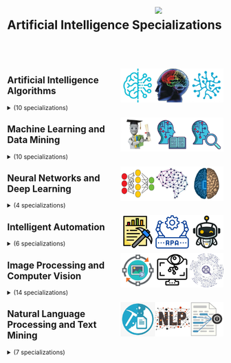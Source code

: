 <a href="https://youtube.com/"><img align="right" width="160" src="/logos/coursera.png"></img></a>

# Artificial Intelligence Specializations

<br><br><br>

<a href="/coursera-specializations/artificial-intelligence.md"><img align="right" width="80" src="https://github.com/cs-MohamedAyman/cs-MohamedAyman/blob/master/logos/computational-cognitive-science.png"></img></a>
<a href="/coursera-specializations/artificial-intelligence.md"><img align="right" width="80" src="https://github.com/cs-MohamedAyman/cs-MohamedAyman/blob/master/logos/soft-computing.png"></img></a>
<a href="/coursera-specializations/artificial-intelligence.md"><img align="right" width="80" src="https://github.com/cs-MohamedAyman/cs-MohamedAyman/blob/master/logos/artificial-intelligence.png"></img></a>

## Artificial Intelligence Algorithms

<details>
    <summary>(10 specializations)</summary>
    <br>
<table>
    <thead>
        <tr>
<th width="25px">#</th>
<th width="400px">Specialization</th>
<th width="800px">Course Name</th>
<th width="25px">Hrs</th>
        </tr>
    </thead>
    <tbody>
            <tr>
<td rowspan=3 align="center">01</td>
<td rowspan=3 align="center">AI Product Management<br><a href="https://coursera.org/specializations/ai-product-management-duke">Specialization</a><br>by Duke University</td>
<td><a href="https://coursera.org/learn/machine-learning-foundations-for-product-managers">Machine Learning Foundations for Product Managers</a></td>
<td align="center">20</td>
            </tr>
            <tr>
<td><a href="https://coursera.org/learn/managing-machine-learning-projects">Managing Machine Learning Projects</a></td>
<td align="center">20</td>
            </tr>
            <tr>
<td><a href="https://coursera.org/learn/human-factors-in-artificial-intelligence">Human Factors in AI</a></td>
<td align="center">20</td>
            </tr>
            <tr>
<td rowspan=4 align="center">02</td>
<td rowspan=4 align="center">Introduction to Logic and Critical Thinking<br><a href="https://coursera.org/specializations/logic-critical-thinking-duke">Specialization</a><br>by Duke University</td>
<td><a href="https://coursera.org/learn/understanding-arguments">Think Again I: How to Understand Arguments</a></td>
<td align="center">25</td>
            </tr>
            <tr>
<td><a href="https://coursera.org/learn/deductive-reasoning">Think Again II: How to Reason Deductively</a></td>
<td align="center">15</td>
            </tr>
            <tr>
<td><a href="https://coursera.org/learn/inductive-reasoning">Think Again III: How to Reason Inductively</a></td>
<td align="center">25</td>
            </tr>
            <tr>
<td><a href="https://coursera.org/learn/logical-fallacies">Think Again IV: How to Avoid Fallacies</a></td>
<td align="center">20</td>
            </tr>
            <tr>
<td rowspan=3 align="center">03</td>
<td rowspan=3 align="center">Intel AI Fundamentals<br><a href="https://coursera.org/specializations/intel-ai-fundamental">Specialization</a><br>by Intel</td>
<td><a href="https://coursera.org/learn/ai-essentials">AI Essentials</a></td>
<td align="center">5</td>
            </tr>
            <tr>
<td><a href="https://coursera.org/learn/the-intel-ai-value">The Intel AI Value</a></td>
<td align="center">5</td>
            </tr>
            <tr>
<td><a href="https://coursera.org/learn/intel-ai-win-recipes">Intel AI Win Recipes</a></td>
<td align="center">5</td>
            </tr>
            <tr>
<td rowspan=4 align="center">04</td>
<td rowspan=4 align="center">Select Topics in Python<br><a href="https://coursera.org/specializations/codio-select-topics-python">Specialization</a><br>by Codio</td>
<td><a href="https://coursera.org/learn/codio-select-topics-python-packaging">Select Topics in Python: Packaging</a></td>
<td align="center">10</td>
            </tr>
            <tr>
<td><a href="https://coursera.org/learn/codio-select-topics-python-django">Select Topics in Python: Django</a></td>
<td align="center">10</td>
            </tr>
            <tr>
<td><a href="https://coursera.org/learn/select-topics-in-python-matplotlib">Select Topics in Python: Matplotlib</a></td>
<td align="center">10</td>
            </tr>
            <tr>
<td><a href="https://coursera.org/learn/codio-select-topics-python-natural-language-processing">Select Topics in Python: Natural Language Processing</a></td>
<td align="center">10</td>
            </tr>
            <tr>
<td rowspan=5 align="center">05</td>
<td rowspan=5 align="center">AI in Healthcare<br><a href="https://coursera.org/specializations/ai-healthcare">Specialization</a><br>by Stanford University</td>
<td><a href="https://coursera.org/learn/intro-to-healthcare">Introduction to Healthcare</a></td>
<td align="center">15</td>
            </tr>
            <tr>
<td><a href="https://coursera.org/learn/introduction-clinical-data">Introduction to Clinical Data</a></td>
<td align="center">15</td>
            </tr>
            <tr>
<td><a href="https://coursera.org/learn/fundamental-machine-learning-healthcare">Fundamentals of Machine Learning for Healthcare</a></td>
<td align="center">15</td>
            </tr>
            <tr>
<td><a href="https://coursera.org/learn/evaluations-ai-applications-healthcare">Evaluations of AI Applications in Healthcare</a></td>
<td align="center">15</td>
            </tr>
            <tr>
<td><a href="https://coursera.org/learn/ai-in-healthcare-capstone">AI in Healthcare Capstone</a></td>
<td align="center">10</td>
            </tr>
            <tr>
<td rowspan=4 align="center">06</td>
<td rowspan=4 align="center">AI for Scientific Research<br><a href="https://coursera.org/specializations/artificial-intelligence-scientific-research">Specialization</a><br>by LearnQuest</td>
<td><a href="https://coursera.org/learn/data-science-and-scikit-learn-in-python">Introduction to Data Science and scikit-learn in Python</a></td>
<td align="center">15</td>
            </tr>
            <tr>
<td><a href="https://coursera.org/learn/machine-learning-models-in-science">Machine Learning Models in Science</a></td>
<td align="center">15</td>
            </tr>
            <tr>
<td><a href="https://coursera.org/learn/neural-networks-random-forests">Neural Networks and Random Forests</a></td>
<td align="center">10</td>
            </tr>
            <tr>
<td><a href="https://coursera.org/learn/ai-for-drug-discovery">Capstone Project: Advanced AI for Drug Discovery</a></td>
<td align="center">15</td>
            </tr>
            <tr>
<td rowspan=4 align="center">07</td>
<td rowspan=4 align="center">Ethics in the Age of AI<br><a href="https://coursera.org/specializations/ethics-in-ai">Specialization</a><br>by LearnQuest</td>
<td><a href="https://coursera.org/learn/ai-algorithm-limitations">Artificial Intelligence Algorithms Models and Limitations</a></td>
<td align="center">10</td>
            </tr>
            <tr>
<td><a href="https://coursera.org/learn/ai-data-bias">Artificial Intelligence Data Fairness and Bias</a></td>
<td align="center">10</td>
            </tr>
            <tr>
<td><a href="https://coursera.org/learn/ai-privacy-and-convenience">Artificial Intelligence Privacy and Convenience</a></td>
<td align="center">10</td>
            </tr>
            <tr>
<td><a href="https://coursera.org/learn/ai-ethics-analysis">Artificial Intelligence Ethics in Action</a></td>
<td align="center">10</td>
            </tr>
            <tr>
<td rowspan=4 align="center">08</td>
<td rowspan=4 align="center">Machine Learning for Supply Chains<br><a href="https://coursera.org/specializations/machine-learning-supply-chain">Specialization</a><br>by LearnQuest</td>
<td><a href="https://coursera.org/learn/machine-learning-for-supply-chain-fundamentals">Fundamentals of Machine Learning for Supply Chain</a></td>
<td align="center">15</td>
            </tr>
            <tr>
<td><a href="https://coursera.org/learn/demand-prediction-using-time-series">Demand Forecasting Using Time Series</a></td>
<td align="center">10</td>
            </tr>
            <tr>
<td><a href="https://coursera.org/learn/advanced-ai-techniques-for-the-supply-chain">Advanced AI Techniques for the Supply Chain</a></td>
<td align="center">25</td>
            </tr>
            <tr>
<td><a href="https://coursera.org/learn/ml-safety-stock">Capstone Project: Predicting Safety Stock</a></td>
<td align="center">10</td>
            </tr>
            <tr>
<td rowspan=6 align="center">09</td>
<td rowspan=6 align="center">Internet of Things and AI Cloud<br><a href="https://coursera.org/specializations/internet-of-things">Specialization</a><br>by University of California San Diego</td>
<td><a href="https://coursera.org/learn/internet-of-things-history">Internet of Things: How did we get here?</a></td>
<td align="center">20</td>
            </tr>
            <tr>
<td><a href="https://coursera.org/learn/internet-of-things-dragonboard-version2">Internet of Things V2: DragonBoard™ bring up and community ecosystem</a></td>
<td align="center">20</td>
            </tr>
            <tr>
<td><a href="https://coursera.org/learn/internet-of-things-cloud-services-version2">Internet of Things V2: Setting up and Using Cloud Services</a></td>
<td align="center">10</td>
            </tr>
            <tr>
<td><a href="https://coursera.org/learn/internet-of-things-communication">Internet of Things: Communication Technologies</a></td>
<td align="center">5</td>
            </tr>
            <tr>
<td><a href="https://coursera.org/learn/internet-of-things-multimedia">Internet of Things: Multimedia Technologies</a></td>
<td align="center">5</td>
            </tr>
            <tr>
<td><a href="https://coursera.org/learn/internet-of-things-capstone-version2">Internet of Things Capstone V2: Build a Mobile Surveillance System</a></td>
<td align="center">5</td>
            </tr>
            <tr>
<td rowspan=4 align="center">10</td>
<td rowspan=4 align="center">Mind and Machine<br><a href="https://coursera.org/specializations/mind-machine">Specialization</a><br>by University of Colorado Boulder</td>
<td><a href="https://coursera.org/learn/mind-machine-artificial-intelligence">What is the mind and what is artificial intelligence?</a></td>
<td align="center">10</td>
            </tr>
            <tr>
<td><a href="https://coursera.org/learn/mind-machine-problem-solving-methods">Methods for Solving Problems</a></td>
<td align="center">10</td>
            </tr>
            <tr>
<td><a href="https://coursera.org/learn/mind-machine-computational-vision">Computational Vision</a></td>
<td align="center">10</td>
            </tr>
            <tr>
<td><a href="https://coursera.org/learn/mind-machine-perspectives">Interpersonal, Developmental, and Evolutionary Perspectives of the Mind</a></td>
<td align="center">15</td>
            </tr>
    </tbody>
</table>
</details>

<a href="/coursera-specializations/artificial-intelligence.md"><img align="right" width="80" src="https://github.com/cs-MohamedAyman/cs-MohamedAyman/blob/master/logos/unsupervised-learning.png"></img></a>
<a href="/coursera-specializations/artificial-intelligence.md"><img align="right" width="80" src="https://github.com/cs-MohamedAyman/cs-MohamedAyman/blob/master/logos/supervised-learning.png"></img></a>
<a href="/coursera-specializations/artificial-intelligence.md"><img align="right" width="80" src="https://github.com/cs-MohamedAyman/cs-MohamedAyman/blob/master/logos/machine-learning.png"></img></a>

## Machine Learning and Data Mining

<details>
    <summary>(10 specializations)</summary>
    <br>
<table>
    <thead>
        <tr>
<th width="25px">#</th>
<th width="400px">Specialization</th>
<th width="800px">Course Name</th>
<th width="25px">Hrs</th>
        </tr>
    </thead>
    <tbody>
            <tr>
<td rowspan=3 align="center">01</td>
<td rowspan=3 align="center">Mathematics for Machine Learning<br><a href="https://coursera.org/specializations/mathematics-machine-learning">Specialization</a><br>by Imperial College London</td>
<td><a href="https://coursera.org/learn/linear-algebra-machine-learning">Mathematics for Machine Learning: Linear Algebra</a></td>
<td align="center">20</td>
            </tr>
            <tr>
<td><a href="https://coursera.org/learn/multivariate-calculus-machine-learning">Mathematics for Machine Learning: Multivariate Calculus</a></td>
<td align="center">20</td>
            </tr>
            <tr>
<td><a href="https://coursera.org/learn/pca-machine-learning">Mathematics for Machine Learning: PCA</a></td>
<td align="center">20</td>
            </tr>
            <tr>
<td rowspan=3 align="center">02</td>
<td rowspan=3 align="center">Statistics with Python<br><a href="https://coursera.org/specializations/statistics-with-python">Specialization</a><br>by University of Michigan</td>
<td><a href="https://coursera.org/learn/understanding-visualization-data">Understanding and Visualizing Data with Python</a></td>
<td align="center">20</td>
            </tr>
            <tr>
<td><a href="https://coursera.org/learn/inferential-statistical-analysis-python">Inferential Statistical Analysis with Python</a></td>
<td align="center">20</td>
            </tr>
            <tr>
<td><a href="https://coursera.org/learn/fitting-statistical-models-data-python">Fitting Statistical Models to Data with Python</a></td>
<td align="center">15</td>
            </tr>
            <tr>
<td rowspan=4 align="center">03</td>
<td rowspan=4 align="center">Machine Learning<br><a href="https://coursera.org/specializations/machine-learning">Specialization</a><br>by University of Washington</td>
<td><a href="https://coursera.org/learn/ml-foundations">Machine Learning Foundations: A Case Study Approach</a></td>
<td align="center">15</td>
            </tr>
            <tr>
<td><a href="https://coursera.org/learn/ml-regression">Machine Learning: Regression</a></td>
<td align="center">20</td>
            </tr>
            <tr>
<td><a href="https://coursera.org/learn/ml-classification">Machine Learning: Classification</a></td>
<td align="center">20</td>
            </tr>
            <tr>
<td><a href="https://coursera.org/learn/ml-clustering-and-retrieval">Machine Learning: Clustering & Retrieval</a></td>
<td align="center">15</td>
            </tr>
            <tr>
<td rowspan=4 align="center">04</td>
<td rowspan=4 align="center">Data Science Fundamentals<br><a href="https://coursera.org/specializations/data-science-fundamentals">Specialization</a><br>by University of California Irvine</td>
<td><a href="https://coursera.org/learn/intro-analyticthinking-datascience-datamining">Intro to Analytic Thinking, Data Science, and Data Mining</a></td>
<td align="center">10</td>
            </tr>
            <tr>
<td><a href="https://coursera.org/learn/predictive-modeling-model-fitting-regression-analysis">Predictive Modeling, Model Fitting, and Regression Analysis</a></td>
<td align="center">5</td>
            </tr>
            <tr>
<td><a href="https://coursera.org/learn/cluster-analysis-association-mining-and-model-evaluation">Cluster Analysis, Association Mining, and Model Evaluation</a></td>
<td align="center">5</td>
            </tr>
            <tr>
<td><a href="https://coursera.org/learn/natural-language-processing-captsone-assignment">Natural Language Processing and Capstone Assignment</a></td>
<td align="center">5</td>
            </tr>
            <tr>
<td rowspan=5 align="center">05</td>
<td rowspan=5 align="center">Applied Data Science with Python<br><a href="https://coursera.org/specializations/data-science-python">Specialization</a><br>by University of Michigan</td>
<td><a href="https://coursera.org/learn/python-data-analysis">Introduction to Data Science in Python</a></td>
<td align="center">15</td>
            </tr>
            <tr>
<td><a href="https://coursera.org/learn/python-plotting">Applied Plotting, Charting & Data Representation in Python</a></td>
<td align="center">25</td>
            </tr>
            <tr>
<td><a href="https://coursera.org/learn/python-machine-learning">Applied Machine Learning in Python</a></td>
<td align="center">35</td>
            </tr>
            <tr>
<td><a href="https://coursera.org/learn/python-text-mining">Applied Text Mining in Python</a></td>
<td align="center">30</td>
            </tr>
            <tr>
<td><a href="https://coursera.org/learn/python-social-network-analysis">Applied Social Network Analysis in Python</a></td>
<td align="center">30</td>
            </tr>
            <tr>
<td rowspan=2 align="center">06</td>
<td rowspan=2 align="center">by University of London</td>
<td><a href="https://coursera.org/learn/uol-machine-learning-for-all">Machine Learning for All</a></td>
<td align="center">25</td>
            </tr>
            <tr>
<td><a href="https://coursera.org/learn/data-science-k-means-clustering-python">Foundations of Data Science: K-Means Clustering in Python</a></td>
<td align="center">35</td>
            </tr>
            <tr>
<td rowspan=4 align="center">07</td>
<td rowspan=4 align="center">Machine Learning: Algorithms in the Real World<br><a href="https://coursera.org/specializations/machine-learning-algorithms-real-world">Specialization</a><br>by Alberta Machine Intelligence Institute</td>
<td><a href="https://coursera.org/learn/machine-learning-applied">Introduction to Applied Machine Learning</a></td>
<td align="center">10</td>
            </tr>
            <tr>
<td><a href="https://coursera.org/learn/machine-learning-classification-algorithms">Machine Learning Algorithms: Supervised Learning Tip to Tail</a></td>
<td align="center">10</td>
            </tr>
            <tr>
<td><a href="https://coursera.org/learn/data-machine-learning">Data for Machine Learning</a></td>
<td align="center">15</td>
            </tr>
            <tr>
<td><a href="https://coursera.org/learn/optimize-machine-learning-model-performance">Optimizing Machine Learning Model Performance</a></td>
<td align="center">15</td>
            </tr>
            <tr>
<td rowspan=5 align="center">08</td>
<td rowspan=5 align="center">Recommender Systems<br><a href="https://coursera.org/specializations/recommender-systems">Specialization</a><br>by University of Minnesota</td>
<td><a href="https://coursera.org/learn/recommender-systems-introduction">Introduction to Recommender Systems: Non-Personalized and Content-Based</a></td>
<td align="center">25</td>
            </tr>
            <tr>
<td><a href="https://coursera.org/learn/collaborative-filtering">Nearest Neighbor Collaborative Filtering</a></td>
<td align="center">15</td>
            </tr>
            <tr>
<td><a href="https://coursera.org/learn/recommender-metrics">Recommender Systems: Evaluation and Metrics</a></td>
<td align="center">10</td>
            </tr>
            <tr>
<td><a href="https://coursera.org/learn/matrix-factorization">Matrix Factorization and Advanced Techniques</a></td>
<td align="center">15</td>
            </tr>
            <tr>
<td><a href="https://coursera.org/learn/recommeder-systems-capstone">Recommender Systems Capstone</a></td>
<td align="center">5</td>
            </tr>
            <tr>
<td rowspan=5 align="center">09</td>
<td rowspan=5 align="center">Sports Performance Analytics<br><a href="https://coursera.org/specializations/sports-analytics">Specialization</a><br>by University of Michigan</td>
<td><a href="https://coursera.org/learn/foundations-sports-analytics">Foundations of Sports Analytics: Data, Representation, and Models in Sports</a></td>
<td align="center">50</td>
            </tr>
            <tr>
<td><a href="https://coursera.org/learn/moneyball-and-beyond">Moneyball and Beyond</a></td>
<td align="center">30</td>
            </tr>
            <tr>
<td><a href="https://coursera.org/learn/prediction-models-sports-data">Prediction Models with Sports Data</a></td>
<td align="center">35</td>
            </tr>
            <tr>
<td><a href="https://coursera.org/learn/wearable-technologies">Wearable Technologies and Sports Analytics</a></td>
<td align="center">30</td>
            </tr>
            <tr>
<td><a href="https://coursera.org/learn/machine-learning-sports-analytics">Introduction to Machine Learning in Sports Analytics</a></td>
<td align="center">15</td>
            </tr>
            <tr>
<td rowspan=5 align="center">10</td>
<td rowspan=5 align="center">Geographic Information Systems (GIS)<br><a href="https://coursera.org/specializations/gis">Specialization</a><br>by University of California Davis</td>
<td><a href="https://coursera.org/learn/gis">Fundamentals of GIS</a></td>
<td align="center">30</td>
            </tr>
            <tr>
<td><a href="https://coursera.org/learn/gis-data">GIS Data Formats, Design and Quality</a></td>
<td align="center">30</td>
            </tr>
            <tr>
<td><a href="https://coursera.org/learn/spatial-analysis">Geospatial and Environmental Analysis</a></td>
<td align="center">15</td>
            </tr>
            <tr>
<td><a href="https://coursera.org/learn/gis-applications">Imagery, Automation, and Applications</a></td>
<td align="center">30</td>
            </tr>
            <tr>
<td><a href="https://coursera.org/learn/gis-capstone">Geospatial Analysis Project</a></td>
<td align="center">65</td>
            </tr>
    </tbody>
</table>
</details>

<a href="/coursera-specializations/artificial-intelligence.md"><img align="right" width="80" src="https://github.com/cs-MohamedAyman/cs-MohamedAyman/blob/master/logos/generative-adversarial-network.png"></img></a>
<a href="/coursera-specializations/artificial-intelligence.md"><img align="right" width="80" src="https://github.com/cs-MohamedAyman/cs-MohamedAyman/blob/master/logos/deep-learning.png"></img></a>
<a href="/coursera-specializations/artificial-intelligence.md"><img align="right" width="80" src="https://github.com/cs-MohamedAyman/cs-MohamedAyman/blob/master/logos/neural-networks.png"></img></a>

## Neural Networks and Deep Learning

<details>
    <summary>(4 specializations)</summary>
    <br>
<table>
    <thead>
        <tr>
<th width="25px">#</th>
<th width="400px">Specialization</th>
<th width="800px">Course Name</th>
<th width="25px">Hrs</th>
        </tr>
    </thead>
    <tbody>
            <tr>
<td rowspan=1 align="center">01</td>
<td rowspan=1 align="center"><br>by Duke University<br><br></td>
<td><a href="https://coursera.org/learn/machine-learning-duke">Introduction to Machine Learning</a></td>
<td align="center">30</td>
            </tr>
            <tr>
<td rowspan=3 align="center">02</td>
<td rowspan=3 align="center">Deep Learning for Healthcare<br><a href="https://coursera.org/specializations/deep-learning-healthcare">Specialization</a><br>by University of Illinois at Urbana-Champaign</td>
<td><a href="https://coursera.org/learn/health-data-science-foundation">Health Data Science Foundation</a></td>
<td align="center">25</td>
            </tr>
            <tr>
<td><a href="https://coursera.org/learn/deep-learning-methods-healthcare">Deep Learning Methods for Healthcare</a></td>
<td align="center">25</td>
            </tr>
            <tr>
<td><a href="https://coursera.org/learn/advanced-deep-learning-methods-healthcare">Advanced Deep Learning Methods for Healthcare</a></td>
<td align="center">20</td>
            </tr>
            <tr>
<td rowspan=3 align="center">03</td>
<td rowspan=3 align="center">Machine Learning: Theory and Hands-on Practice with Python<br><a href="https://coursera.org/specializations/machine-learnin-theory-and-hands-on-practice-with-pythong-cu">Specialization</a><br>by University of Colorado Boulder</td>
<td><a href="https://coursera.org/learn/introduction-to-machine-learning-supervised-learning">Introduction to Machine Learning: Supervised Learning</a></td>
<td align="center">40</td>
            </tr>
            <tr>
<td><a href="https://coursera.org/learn/unsupervised-algorithms-in-machine-learning">Unsupervised Algorithms in Machine Learning</a></td>
<td align="center">40</td>
            </tr>
            <tr>
<td><a href="https://coursera.org/learn/introduction-to-deep-learning-boulder">Introduction to Deep Learning</a></td>
<td align="center">60</td>
            </tr>
            <tr>
<td rowspan=4 align="center">04</td>
<td rowspan=4 align="center">MLOps | Machine Learning Operations<br><a href="https://coursera.org/specializations/mlops-machine-learning-duke">Specialization</a><br>by Duke University</td>
<td><a href="https://coursera.org/learn/python-mlops-duke">Python Essentials for MLOps</a></td>
<td align="center">25</td>
            </tr>
            <tr>
<td><a href="https://coursera.org/learn/devops-dataops-mlops-duke">DevOps, DataOps, MLOps</a></td>
<td align="center">45</td>
            </tr>
            <tr>
<td><a href="https://coursera.org/learn/mlops-aws-azure-duke">MLOps Platforms: Amazon SageMaker and Azure ML</a></td>
<td align="center">15</td>
            </tr>
            <tr>
<td><a href="https://coursera.org/learn/mlops-mlflow-huggingface-duke">MLOps Tools: MLflow and Hugging Face</a></td>
<td align="center">15</td>
            </tr>
    </tbody>
</table>
</details>

<a href="/coursera-specializations/artificial-intelligence.md"><img align="right" width="80" src="https://github.com/cs-MohamedAyman/cs-MohamedAyman/blob/master/logos/cognitive-automation.png"></img></a>
<a href="/coursera-specializations/artificial-intelligence.md"><img align="right" width="80" src="https://github.com/cs-MohamedAyman/cs-MohamedAyman/blob/master/logos/robotics-process-automation.png"></img></a>
<a href="/coursera-specializations/artificial-intelligence.md"><img align="right" width="80" src="https://github.com/cs-MohamedAyman/cs-MohamedAyman/blob/master/logos/process-mining.png"></img></a>

## Intelligent Automation

<details>
    <summary>(6 specializations)</summary>
    <br>
<table>
    <thead>
        <tr>
<th width="25px">#</th>
<th width="400px">Specialization</th>
<th width="800px">Course Name</th>
<th width="25px">Hrs</th>
        </tr>
    </thead>
    <tbody>
            <tr>
<td rowspan=6 align="center">01</td>
<td rowspan=6 align="center">Robotic Process Automation (RPA)<br><a href="https://coursera.org/specializations/roboticprocessautomation
">Specialization</a><br>by UiPath</td>
<td><a href="https://coursera.org/learn/rpa-basics-and-introduction-to-uipath">RPA Basics and Introduction to UiPath</a></td>
<td align="center">10</td>
            </tr>
            <tr>
<td><a href="https://coursera.org/learn/data-manipulation-in-rpa">Data Manipulation in RPA</a></td>
<td align="center">10</td>
            </tr>
            <tr>
<td><a href="https://coursera.org/learn/ui-automation-and-selectors">UI Automation and Selectors</a></td>
<td align="center">10</td>
            </tr>
            <tr>
<td><a href="https://coursera.org/learn/control-flow-in-rpa">Control Flow in RPA</a></td>
<td align="center">10</td>
            </tr>
            <tr>
<td><a href="https://coursera.org/learn/automation-techniques-in-rpa">Automation Techniques in RPA</a></td>
<td align="center">10</td>
            </tr>
            <tr>
<td><a href="https://coursera.org/learn/uipath-orchestrator-and-capstone-projects">UiPath Orchestrator and Capstone Projects</a></td>
<td align="center">10</td>
            </tr>
            <tr>
<td rowspan=3 align="center">02</td>
<td rowspan=3 align="center">Prompt Engineering<br><a href="https://coursera.org/specializations/prompt-engineering">Specialization</a><br>by Vanderbilt University</td>
<td><a href="https://coursera.org/learn/prompt-engineering">Prompt Engineering for ChatGPT</a></td>
<td align="center">20</td>
            </tr>
            <tr>
<td><a href="https://coursera.org/learn/chatgpt-advanced-data-analysis">ChatGPT Advanced Data Analysis</a></td>
<td align="center">10</td>
            </tr>
            <tr>
<td><a href="https://coursera.org/learn/trustworthy-generative-ai">Trustworthy Generative AI</a></td>
<td align="center">10</td>
            </tr>
            <tr>
<td rowspan=3 align="center">03</td>
<td rowspan=3 align="center">Getting Started with Generative AI API<br><a href="https://coursera.org/specializations/codio-generative-ai">Specialization</a><br>by Codio</td>
<td><a href="https://coursera.org/learn/codio-getting-started-with-generative-ai-api">Getting Started with Generative AI APIs</a></td>
<td align="center">10</td>
            </tr>
            <tr>
<td><a href="https://coursera.org/learn/codio-images-with-dalle">Images with DALL-E</a></td>
<td align="center">10</td>
            </tr>
            <tr>
<td><a href="https://coursera.org/learn/codio-chatgpt-api">Generating code with ChatGPT API</a></td>
<td align="center">10</td>
            </tr>
            <tr>
<td rowspan=6 align="center">04</td>
<td rowspan=6 align="center">AI Engineering<br><a href="https://coursera.org/specializations/ai-engineering">Specialization</a><br>by
Scrimba</td>
<td><a href="https://coursera.org/learn/intro-to-ai-engineering">Intro to AI Engineering</a></td>
<td align="center">2</td>
            </tr>
            <tr>
<td><a href="https://coursera.org/learn/open-source-ai-models">Open-source AI Models</a></td>
<td align="center">2</td>
            </tr>
            <tr>
<td><a href="https://coursera.org/learn/learn-embeddings-and-vector-databases">Learn Embeddings and Vector Databases</a></td>
<td align="center">2</td>
            </tr>
            <tr>
<td><a href="https://coursera.org/learn/learn-ai-agents">Learn AI Agents</a></td>
<td align="center">2</td>
            </tr>
            <tr>
<td><a href="https://coursera.org/learn/openais-assistant-api">Learn OpenAI's Assistant API</a></td>
<td align="center">2</td>
            </tr>
            <tr>
<td><a href="https://coursera.org/learn/build-ai-apps-with-langchain">Build AI Apps with LangChain.js</a></td>
<td align="center">2</td>
            </tr>
            <tr>
<td rowspan=3 align="center">05</td>
<td rowspan=3 align="center"><br>by Vanderbilt University<br><br></td>
<td><a href="https://coursera.org/learn/gpt-vision">GPT Vision: Seeing the World through Generative AI</a></td>
<td align="center">2</td>
            </tr>
            <tr>
<td><a href="https://coursera.org/learn/generative-ai">Generative AI Primer</a></td>
<td align="center">1</td>
            </tr>
            <tr>
<td><a href="https://coursera.org/learn/chatgpt-innovative-teaching">Innovative Teaching with ChatGPT</a></td>
<td align="center">2</td>
            </tr>
            <tr>
<td rowspan=5 align="center">06</td>
<td align="center">by University of Colorado Boulder</td>
<td><a href="https://coursera.org/learn/introduction-generative-ai">Introduction to Generative AI</a></td>
<td align="center">10</td>
            </tr>
            <tr>
<td align="center">by Fractal Analytics</td>
<td><a href="https://coursera.org/learn/genai-for-everyone">GenAI for Everyone</a></td>
<td align="center">10</td>
            </tr>
            <tr>
<td align="center">by Scrimba</td>
<td><a href="https://coursera.org/learn/build-ai-apps-with-chatgpt-dalle-gpt4">Build AI Apps with ChatGPT, Dall-E, and GPT-4</a></td>
<td align="center">5</td>
            </tr>
            <tr>
<td align="center">by Arizona State University</td>
<td><a href="https://coursera.org/learn/ai-foundations-prompt-engineering-with-chatgpt">AI Foundations: Prompt Engineering with ChatGPT</a></td>
<td align="center">10</td>
            </tr>
            <tr>
<td align="center">by University of Glasgow</td>
<td><a href="https://coursera.org/learn/chatgpt">Generative Pre-trained Transformers (GPT)</a></td>
<td align="center">15</td>
            </tr>
    </tbody>
</table>
</details>

<a href="/coursera-specializations/artificial-intelligence.md"><img align="right" width="80" src="https://github.com/cs-MohamedAyman/cs-MohamedAyman/blob/master/logos/pattern-recognition.png"></img></a>
<a href="/coursera-specializations/artificial-intelligence.md"><img align="right" width="80" src="https://github.com/cs-MohamedAyman/cs-MohamedAyman/blob/master/logos/computer-vision.png"></img></a>
<a href="/coursera-specializations/artificial-intelligence.md"><img align="right" width="80" src="https://github.com/cs-MohamedAyman/cs-MohamedAyman/blob/master/logos/image-processing.png"></img></a>

## Image Processing and Computer Vision

<details>
    <summary>(14 specializations)</summary>
    <br>
<table>
    <thead>
        <tr>
<th width="25px">#</th>
<th width="400px">Specialization</th>
<th width="800px">Course Name</th>
<th width="25px">Hrs</th>
        </tr>
    </thead>
    <tbody>
            <tr>
<td rowspan=3 align="center">01</td>
<td rowspan=3 align="center">TensorFlow 2 for Deep Learning<br><a href="https://coursera.org/specializations/tensorflow2-deeplearning">Specialization</a><br>by Imperial College London</td>
<td><a href="https://coursera.org/learn/getting-started-with-tensor-flow2">Getting started with TensorFlow 2</a></td>
<td align="center">30</td>
            </tr>
            <tr>
<td><a href="https://coursera.org/learn/customising-models-tensorflow2">Customising your models with TensorFlow 2</a></td>
<td align="center">30</td>
            </tr>
            <tr>
<td><a href="https://coursera.org/learn/probabilistic-deep-learning-with-tensorflow2">Probabilistic Deep Learning with TensorFlow 2</a></td>
<td align="center">60</td>
            </tr>
            <tr>
<td rowspan=4 align="center">02</td>
<td rowspan=4 align="center">Digital Signal Processing<br><a href="https://coursera.org/specializations/digital-signal-processing">Specialization</a><br>by ecole polytechnique federale de lausanne</td>
<td><a href="https://coursera.org/learn/dsp1">Digital Signal Processing 1: Basic Concepts and Algorithms</a></td>
<td align="center">30</td>
            </tr>
            <tr>
<td><a href="https://coursera.org/learn/dsp2">Digital Signal Processing 2: Filtering</a></td>
<td align="center">20</td>
            </tr>
            <tr>
<td><a href="https://coursera.org/learn/dsp3">Digital Signal Processing 3: Analog vs Digital</a></td>
<td align="center">20</td>
            </tr>
            <tr>
<td><a href="https://coursera.org/learn/dsp4">Digital Signal Processing 4: Applications</a></td>
<td align="center">15</td>
            </tr>
            <tr>
<td rowspan=3 align="center">03</td>
<td rowspan=3 align="center">by Korea Advanced Institute of Science and Technology</td>
<td><a href="https://coursera.org/learn/ordinary-differential-equations">Differential Equations Part I Basic Theory</a></td>
<td align="center">15</td>
            </tr>
            <tr>
<td><a href="https://coursera.org/learn/introduction-to-ordinary-differential-equations-part-2">Differential Equations Part II Series Solutions</a></td>
<td align="center">15</td>
            </tr>
            <tr>
<td><a href="https://coursera.org/learn/differential-equations-part-iii-systems-of-equations">Differential Equations Part III Systems of Equations</a></td>
<td align="center">10</td>
            </tr>
            <tr>
<td rowspan=1 align="center">04</td>
<td rowspan=1 align="center"><br>by Wesleyan University<br><br></td>
<td><a href="https://coursera.org/learn/complex-analysis">Introduction to Complex Analysis</a></td>
<td align="center">30</td>
            </tr>
            <tr>
<td rowspan=1 align="center">05</td>
<td rowspan=1 align="center"><br>by The Chinese University of Hong Kong<br><br></td>
<td><a href="https://coursera.org/learn/information-theory">Information Theory</a></td>
<td align="center">35</td>
            </tr>
            <tr>
<td rowspan=1 align="center">06</td>
<td rowspan=1 align="center"><br>by Northwestern University<br><br></td>
<td><a href="https://coursera.org/learn/digital">Fundamentals of Digital Image and Video Processing</a></td>
<td align="center">35</td>
            </tr>
            <tr>
<td rowspan=1 align="center">07</td>
<td rowspan=1 align="center"><br>by Universitat Pompeu Fabra of Barcelona<br><br></td>
<td><a href="https://coursera.org/learn/audio-signal-processing">Audio Signal Processing for Music Applications</a></td>
<td align="center">55</td>
            </tr>
            <tr>
<td rowspan=1 align="center">08</td>
<td rowspan=1 align="center"><br>by Duke University<br><br></td>
<td><a href="https://coursera.org/learn/image-processing">Image and Video Processing: From Mars to Hollywood with a Stop at the Hospital</a></td>
<td align="center">20</td>
            </tr>
            <tr>
<td rowspan=3 align="center">09</td>
<td rowspan=3 align="center">Image Processing for Engineering and Science<br><a href="https://coursera.org/specializations/image-processing">Specialization</a><br>by MathWorks</td>
<td><a href="https://coursera.org/learn/introduction-image-processing">Introduction to Image Processing</a></td>
<td align="center">15</td>
            </tr>
            <tr>
<td><a href="https://coursera.org/learn/image-segmentation">Image Segmentation, Filtering, and Region Analysis</a></td>
<td align="center">15</td>
            </tr>
            <tr>
<td><a href="https://coursera.org/learn/automating-image-processing">Automating Image Processing</a></td>
<td align="center">15</td>
            </tr>
            <tr>
<td rowspan=3 align="center">10</td>
<td rowspan=3 align="center">Computer Vision for Engineering and Science<br><a href="https://coursera.org/specializations/computer-vision">Specialization</a><br>by MathWorks</td>
<td><a href="https://coursera.org/learn/intro-computer-vision">Introduction to Computer Vision</a></td>
<td align="center">10</td>
            </tr>
            <tr>
<td><a href="https://coursera.org/learn/ml-computer-vision">Machine Learning for Computer Vision</a></td>
<td align="center">10</td>
            </tr>
            <tr>
<td><a href="https://coursera.org/learn/object-tracking-and-motion-computer-vision">Object Tracking and Motion Detection with Computer Vision</a></td>
<td align="center">15</td>
            </tr>
            <tr>
<td rowspan=3 align="center">11</td>
<td rowspan=3 align="center">MATLAB Programming for Engineers and Scientists<br><a href="https://coursera.org/specializations/matlab-programming-engineers-scientists">Specialization</a><br>by Vanderbilt University</td>
<td><a href="https://coursera.org/learn/matlab">Introduction to Programming with MATLAB</a></td>
<td align="center">40</td>
            </tr>
            <tr>
<td><a href="https://coursera.org/learn/advanced-matlab-programming">Mastering Programming with MATLAB</a></td>
<td align="center">60</td>
            </tr>
            <tr>
<td><a href="https://coursera.org/learn/matlab-image-processing">Introduction to Data, Signal, and Image Analysis with MATLAB</a></td>
<td align="center">25</td>
            </tr>
            <tr>
<td rowspan=1 align="center">12</td>
<td rowspan=1 align="center"><br>by University of Colorado Boulder<br><br></td>
<td><a href="https://coursera.org/learn/deep-learning-computer-vision">Deep Learning Applications for Computer Vision</a></td>
<td align="center">25</td>
            </tr>
            <tr>
<td rowspan=2 align="center">13</td>
<td rowspan=2 align="center"><br>by Edge Impulse<br><br></td>
<td><a href="https://coursera.org/learn/introduction-to-embedded-machine-learning">Introduction to Embedded Machine Learning</a></td>
<td align="center">20</td>
            </tr>
            <tr>
<td><a href="https://coursera.org/learn/computer-vision-with-embedded-machine-learning">Computer Vision with Embedded Machine Learning</a></td>
<td align="center">35</td>
            </tr>
            <tr>
<td rowspan=5 align="center">14</td>
<td rowspan=5 align="center">First Principles of Computer Vision<br><a href="https://coursera.org/specializations/firstprinciplesofcomputervision">Specialization</a><br>by Columbia University</td>
<td><a href="https://coursera.org/learn/cameraandimaging">Camera and Imaging</a></td>
<td align="center">15</td>
            </tr>
            <tr>
<td><a href="https://coursera.org/learn/features-and-boundaries">Features and Boundaries</a></td>
<td align="center">10</td>
            </tr>
            <tr>
<td><a href="https://coursera.org/learn/3d-reconstruction---single-viewpoint">3D Reconstruction - Single Viewpoint</a></td>
<td align="center">15</td>
            </tr>
            <tr>
<td><a href="https://coursera.org/learn/3d-reconstruction-multiple-viewpoints">3D Reconstruction - Multiple Viewpoints</a></td>
<td align="center">10</td>
            </tr>
            <tr>
<td><a href="https://coursera.org/learn/perception">Visual Perception</a></td>
<td align="center">10</td>
            </tr>
    </tbody>
</table>
</details>

<a href="/coursera-specializations/artificial-intelligence.md"><img align="right" width="80" src="https://github.com/cs-MohamedAyman/cs-MohamedAyman/blob/master/logos/text-mining.png"></img></a>
<a href="/coursera-specializations/artificial-intelligence.md"><img align="right" width="80" src="https://github.com/cs-MohamedAyman/cs-MohamedAyman/blob/master/logos/natural-language-processing.png"></img></a>
<a href="/coursera-specializations/artificial-intelligence.md"><img align="right" width="80" src="https://github.com/cs-MohamedAyman/cs-MohamedAyman/blob/master/logos/data-mining.png"></img></a>

## Natural Language Processing and Text Mining

<details>
    <summary>(7 specializations)</summary>
    <br>
<table>
    <thead>
        <tr>
<th width="25px">#</th>
<th width="400px">Specialization</th>
<th width="800px">Course Name</th>
<th width="25px">Hrs</th>
        </tr>
    </thead>
    <tbody>
            <tr>
<td rowspan=6 align="center">01</td>
<td rowspan=6 align="center">IBM Machine Learning<br><a href="https://coursera.org/professional-certificates/ibm-machine-learning">Professional Certificate</a><br>by IBM</td>
<td><a href="https://coursera.org/learn/ibm-exploratory-data-analysis-for-machine-learning">Exploratory Data Analysis for Machine Learning</a></td>
<td align="center">10</td>
            </tr>
            <tr>
<td><a href="https://coursera.org/learn/supervised-learning-regression">Supervised Learning: Regression</a></td>
<td align="center">15</td>
            </tr>
            <tr>
<td><a href="https://coursera.org/learn/supervised-learning-classification">Supervised Learning: Classification</a></td>
<td align="center">15</td>
            </tr>
            <tr>
<td><a href="https://coursera.org/learn/ibm-unsupervised-learning">Unsupervised Learning</a></td>
<td align="center">10</td>
            </tr>
            <tr>
<td><a href="https://coursera.org/learn/deep-learning-reinforcement-learning">Deep Learning and Reinforcement Learning</a></td>
<td align="center">15</td>
            </tr>
            <tr>
<td><a href="https://coursera.org/learn/time-series-survival-analysis">Specialized Models: Time Series and Survival Analysis</a></td>
<td align="center">15</td>
            </tr>
            <tr>
<td rowspan=2 align="center">02</td>
<td rowspan=2 align="center">by University of Illinois at Urbana-Champaign</td>
<td><a href="https://coursera.org/learn/data-analytics-accountancy-1">Data Analytics Foundations for Accountancy I</a></td>
<td align="center">70</td>
            </tr>
            <tr>
<td><a href="https://coursera.org/learn/data-analytics-accountancy-2">Data Analytics Foundations for Accountancy II</a></td>
<td align="center">70</td>
            </tr>
            <tr>
<td rowspan=6 align="center">03</td>
<td rowspan=6 align="center">Data Mining<br><a href="https://coursera.org/specializations/data-mining">Specialization</a><br>by University of Illinois at Urbana-Champaign</td>
<td><a href="https://coursera.org/learn/datavisualization">Data Visualization</a></td>
<td align="center">15</td>
            </tr>
            <tr>
<td><a href="https://coursera.org/learn/text-retrieval">Text Retrieval and Search Engines</a></td>
<td align="center">35</td>
            </tr>
            <tr>
<td><a href="https://coursera.org/learn/text-mining">Text Mining and Analytics</a></td>
<td align="center">35</td>
            </tr>
            <tr>
<td><a href="https://coursera.org/learn/data-patterns">Pattern Discovery in Data Mining</a></td>
<td align="center">15</td>
            </tr>
            <tr>
<td><a href="https://coursera.org/learn/cluster-analysis">Cluster Analysis in Data Mining</a></td>
<td align="center">15</td>
            </tr>
            <tr>
<td><a href="https://coursera.org/learn/data-mining-project">Data Mining Project</a></td>
<td align="center">15</td>
            </tr>
            <tr>
<td rowspan=3 align="center">04</td>
<td rowspan=3 align="center">Data Mining Foundations and Practice<br><a href="https://coursera.org/specializations/data-mining-foundations-practice">Specialization</a><br>by University of Colorado Boulder</td>
<td><a href="https://coursera.org/learn/data-mining-pipeline">Data Mining Pipeline</a></td>
<td align="center">25</td>
            </tr>
            <tr>
<td><a href="https://coursera.org/learn/data-mining-methods">Data Mining Methods</a></td>
<td align="center">25</td>
            </tr>
            <tr>
<td><a href="https://coursera.org/learn/data-mining-theory-practice-project">Data Mining Project</a></td>
<td align="center">40</td>
            </tr>
            <tr>
<td rowspan=3 align="center">05</td>
<td rowspan=3 align="center">Probabilistic Graphical Models<br><a href="https://coursera.org/specializations/probabilistic-graphical-models">Specialization</a><br>by Stanford University</td>
<td><a href="https://coursera.org/learn/probabilistic-graphical-models">Probabilistic Graphical Models 1: Representation</a></td>
<td align="center">70</td>
            </tr>
            <tr>
<td><a href="https://coursera.org/learn/probabilistic-graphical-models-2-inference">Probabilistic Graphical Models 2: Inference</a></td>
<td align="center">40</td>
            </tr>
            <tr>
<td><a href="https://coursera.org/learn/probabilistic-graphical-models-3-learning">Probabilistic Graphical Models 3: Learning</a></td>
<td align="center">70</td>
            </tr>
            <tr>
<td rowspan=4 align="center">06</td>
<td rowspan=4 align="center">IBM Introduction to Machine Learning<br><a href="https://coursera.org/specializations/ibm-intro-machine-learning">Specialization</a><br>by IBM</td>
<td><a href="https://coursera.org/learn/ibm-exploratory-data-analysis-for-machine-learning">Exploratory Data Analysis for Machine Learning</a></td>
<td align="center">10</td>
            </tr>
            <tr>
<td><a href="https://coursera.org/learn/supervised-learning-regression">Supervised Learning: Regression</a></td>
<td align="center">15</td>
            </tr>
            <tr>
<td><a href="https://coursera.org/learn/supervised-learning-classification">Supervised Learning: Classification</a></td>
<td align="center">15</td>
            </tr>
            <tr>
<td><a href="https://coursera.org/learn/ibm-unsupervised-learning">Unsupervised Learning</a></td>
<td align="center">10</td>
            </tr>
            <tr>
<td rowspan=6 align="center">07</td>
<td rowspan=6 align="center">IBM AI Engineering<br><a href="https://coursera.org/professional-certificates/ai-engineer">Professional Certificate</a><br>by IBM</td>
<td><a href="https://coursera.org/learn/machine-learning-with-python">Machine Learning with Python</a></td>
<td align="center">25</td>
            </tr>
            <tr>
<td><a href="https://coursera.org/learn/machine-learning-big-data-apache-spark">Scalable Machine Learning on Big Data using Apache Spark</a></td>
<td align="center">5</td>
            </tr>
            <tr>
<td><a href="https://coursera.org/learn/introduction-to-deep-learning-with-keras">Introduction to Deep Learning & Neural Networks with Keras</a></td>
<td align="center">10</td>
            </tr>
            <tr>
<td><a href="https://coursera.org/learn/deep-neural-networks-with-pytorch">Deep Neural Networks with PyTorch</a></td>
<td align="center">20</td>
            </tr>
            <tr>
<td><a href="https://coursera.org/learn/building-deep-learning-models-with-tensorflow">Building Deep Learning Models with TensorFlow</a></td>
<td align="center">15</td>
            </tr>
            <tr>
<td><a href="https://coursera.org/learn/ai-deep-learning-capstone">AI Capstone Project with Deep Learning</a></td>
<td align="center">10</td>
            </tr>
    </tbody>
</table>
</details>
